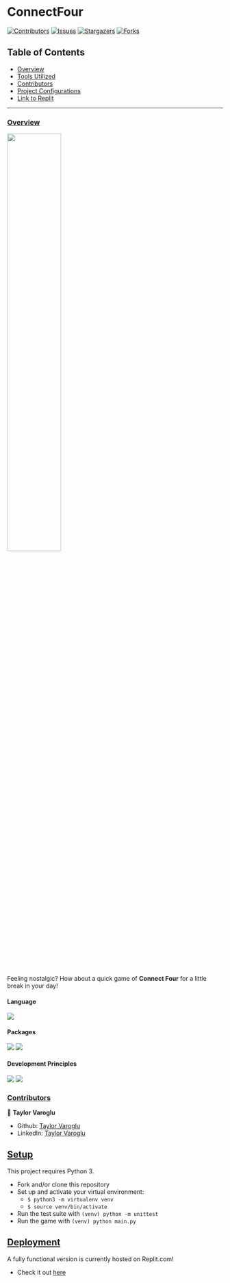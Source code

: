 # ConnectFour

[![Contributors][contributors-shield]][contributors-url]
[![Issues][issues-shield]][issues-url]
[![Stargazers][stars-shield]][stars-url]
[![Forks][forks-shield]][forks-url]
</br>


## Table of Contents

- [Overview](#overview)
- [Tools Utilized](#language)
- [Contributors](#contributors)
- [Project Configurations](#setup)
- [Link to Replit](#deployment)


------

### <ins>Overview</ins>
<img src="https://user-images.githubusercontent.com/58891447/141860830-780cd2a5-0c87-434d-893c-c44bc3673cbd.jpeg" width=50%/>  

</br>

Feeling nostalgic? How about a quick game of **Connect Four** for a little break in your day!


#### Language
<p>
  <img src="https://img.shields.io/badge/Python-1572B6.svg?&style=flaste&logo=python&logoColor=white" />
</p>

#### Packages
<p>
  <img src="https://img.shields.io/badge/virtualenv-1572B6.svg?&style=flaste&logo=python&logoColor=white" />  
  <img src="https://img.shields.io/badge/unittest-1572B6.svg?&style=flaste&logo=python&logoColor=white" />
</p>

#### Development Principles
<p>
  <img src="https://img.shields.io/badge/OOP-b81818.svg?&style=flaste&logo=OOP&logoColor=white" />
  <img src="https://img.shields.io/badge/TDD-b87818.svg?&style=flaste&logo=TDD&logoColor=white" />
</p>

### <ins>Contributors</ins>

👤  **Taylor Varoglu**
- Github: [Taylor Varoglu](https://github.com/tvaroglu)
- LinkedIn: [Taylor Varoglu](https://www.linkedin.com/in/taylorvaroglu/)


## <ins>Setup</ins>

This project requires Python 3.

* Fork and/or clone this repository
* Set up and activate your virtual environment:
    * `$ python3 -m virtualenv venv`
    * `$ source venv/bin/activate`
* Run the test suite with `(venv) python -m unittest`
* Run the game with `(venv) python main.py`

## <ins>Deployment</ins>

A fully functional version is currently hosted on Replit.com!
  * Check it out [here](https://replit.com/@tvaroglu/connectfour#main.py)


<!-- MARKDOWN LINKS & IMAGES -->

[contributors-shield]: https://img.shields.io/github/contributors/tvaroglu/connect_four.svg?style=flat
[contributors-url]: https://github.com/tvaroglu/connect_four/graphs/contributors
[forks-shield]: https://img.shields.io/github/forks/tvaroglu/connect_four.svg?style=flat
[forks-url]: https://github.com/tvaroglu/connect_four/network/members
[stars-shield]: https://img.shields.io/github/stars/tvaroglu/connect_four.svg?style=flat
[stars-url]: https://github.com/tvaroglu/connect_four/stargazers
[issues-shield]: https://img.shields.io/github/issues/tvaroglu/connect_four.svg?style=flat
[issues-url]: https://github.com/tvaroglu/connect_four/issues
